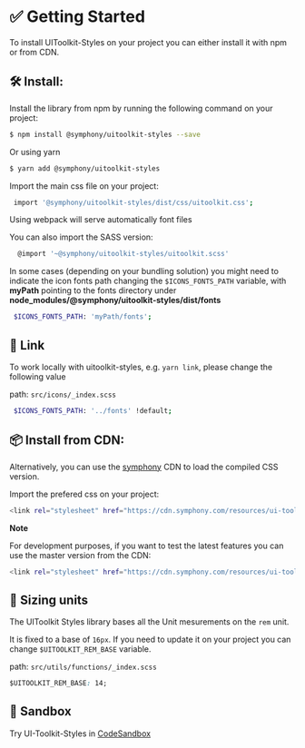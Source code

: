 # ✅ Getting Started

To install UIToolkit-Styles on your project you can either install it with npm or from CDN.

## 🛠 Install:

Install the library from npm by running the following command on your project:

```bash
$ npm install @symphony/uitoolkit-styles --save
```

Or using yarn

```bash
$ yarn add @symphony/uitoolkit-styles
```

Import the main css file on your project:

```bash
 import '@symphony/uitoolkit-styles/dist/css/uitoolkit.css';
```

Using webpack will serve automatically font files

You can also import the SASS version:

```bash
  @import '~@symphony/uitoolkit-styles/uitoolkit.scss'
```

In some cases (depending on your bundling solution) you might need to indicate the icon fonts path changing the `$ICONS_FONTS_PATH` variable, with **myPath** pointing to the fonts directory under **node_modules/@symphony/uitoolkit-styles/dist/fonts**

```bash
 $ICONS_FONTS_PATH: 'myPath/fonts';
```

## 🔗 Link

To work locally with uitoolkit-styles, e.g. `yarn link`, please change the following value

path: `src/icons/_index.scss`

```bash
 $ICONS_FONTS_PATH: '../fonts' !default;
```

## 📦 Install from **CDN**:

Alternatively, you can use the [symphony](https://cdn.symphony.com/resources/ui-toolkit/master/css/uitoolkit.css) CDN to load the compiled CSS version.

Import the prefered css on your project:

```bash
<link rel="stylesheet" href="https://cdn.symphony.com/resources/ui-toolkit/v1.0.10/css/uitoolkit.css">
```

**Note**

For development purposes, if you want to test the latest features you can use the master version from the CDN:

```bash
<link rel="stylesheet" href="https://cdn.symphony.com/resources/ui-toolkit/master/css/uitoolkit.css">
```

## 📏 Sizing units

The UIToolkit Styles library bases all the Unit mesurements on the `rem` unit.

It is fixed to a base of `16px`. If you need to update it on your project you can change `$UITOOLKIT_REM_BASE` variable.

path: `src/utils/functions/_index.scss`

```css
$UITOOLKIT_REM_BASE: 14;
```

## 🧪 Sandbox

Try UI-Toolkit-Styles in [CodeSandbox](https://codesandbox.io/s/ui-toolkit-styles-sandbox-ty6t6?file=/index.html)
